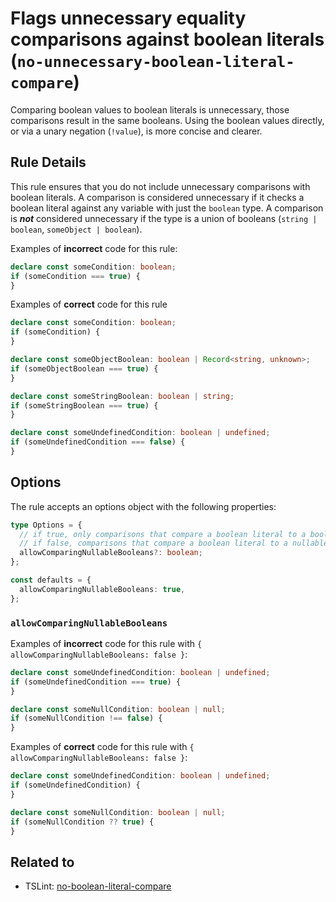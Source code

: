 # Flags unnecessary equality comparisons against boolean literals (`no-unnecessary-boolean-literal-compare`)

Comparing boolean values to boolean literals is unnecessary, those comparisons result in the same booleans. Using the boolean values directly, or via a unary negation (`!value`), is more concise and clearer.

## Rule Details

This rule ensures that you do not include unnecessary comparisons with boolean literals.
A comparison is considered unnecessary if it checks a boolean literal against any variable with just the `boolean` type.
A comparison is **_not_** considered unnecessary if the type is a union of booleans (`string | boolean`, `someObject | boolean`).

Examples of **incorrect** code for this rule:

```ts
declare const someCondition: boolean;
if (someCondition === true) {
}
```

Examples of **correct** code for this rule

```ts
declare const someCondition: boolean;
if (someCondition) {
}

declare const someObjectBoolean: boolean | Record<string, unknown>;
if (someObjectBoolean === true) {
}

declare const someStringBoolean: boolean | string;
if (someStringBoolean === true) {
}

declare const someUndefinedCondition: boolean | undefined;
if (someUndefinedCondition === false) {
}
```

## Options

The rule accepts an options object with the following properties:

```ts
type Options = {
  // if true, only comparisons that compare a boolean literal to a boolean will be checked.
  // if false, comparisons that compare a boolean literal to a nullable boolean variable will also be checked
  allowComparingNullableBooleans?: boolean;
};

const defaults = {
  allowComparingNullableBooleans: true,
};
```

### `allowComparingNullableBooleans`

Examples of **incorrect** code for this rule with `{ allowComparingNullableBooleans: false }`:

```ts
declare const someUndefinedCondition: boolean | undefined;
if (someUndefinedCondition === true) {
}

declare const someNullCondition: boolean | null;
if (someNullCondition !== false) {
}
```

Examples of **correct** code for this rule with `{ allowComparingNullableBooleans: false }`:

```ts
declare const someUndefinedCondition: boolean | undefined;
if (someUndefinedCondition) {
}

declare const someNullCondition: boolean | null;
if (someNullCondition ?? true) {
}
```

## Related to

- TSLint: [no-boolean-literal-compare](https://palantir.github.io/tslint/rules/no-boolean-literal-compare)
